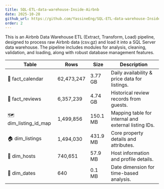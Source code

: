 ```yaml
---
title: SQL-ETL-data-warehouse-Inside-Airbnb
date: 2025-10-28
github_url: https://github.com/YassineEng/SQL-ETL-data-warehouse-Inside-Airbnb
order: 2
---
```


This is an Airbnb Data Warehouse ETL (Extract, Transform, Load) pipeline, designed to process raw Airbnb data (csv.gz) and load it into a SQL Server data warehouse. The pipeline includes modules for analysis, cleaning, validation, and loading, along with robust database management features.

<table>
  <thead>
    <tr>
      <th>Table</th>
      <th>Rows</th>
      <th>Size</th>
      <th>Description</th>
    </tr>
  </thead>
  <tbody>
    <tr>
      <td>📅 fact_calendar</td>
      <td>62,473,247</td>
      <td>3.77 GB</td>
      <td>Daily availability &amp; price data for listings.</td>
    </tr>
    <tr>
      <td>💬 fact_reviews</td>
      <td>6,357,239</td>
      <td>4.74 GB</td>
      <td>Historical review records from guests.</td>
    </tr>
    <tr>
      <td>🗺️ dim_listing_id_map</td>
      <td>1,499,856</td>
      <td>150.1 MB</td>
      <td>Mapping table for internal and external listing IDs.</td>
    </tr>
    <tr>
      <td>🏠 dim_listings</td>
      <td>1,494,030</td>
      <td>431.9 MB</td>
      <td>Core property details and attributes.</td>
    </tr>
    <tr>
      <td>👤 dim_hosts</td>
      <td>740,651</td>
      <td>57.9 MB</td>
      <td>Host information and profile details.</td>
    </tr>
    <tr>
      <td>📆 dim_dates</td>
      <td>640</td>
      <td>0.1 MB</td>
      <td>Date dimension for time-based analysis.</td>
    </tr>
  </tbody>
</table>